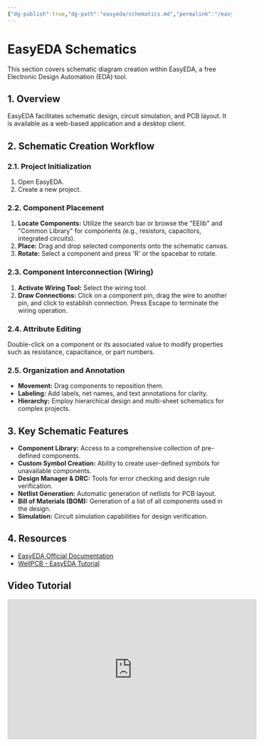 ```yaml
---
{"dg-publish":true,"dg-path":"easyeda/schematics.md","permalink":"/easyeda/schematics/"}
---
```


# EasyEDA Schematics

This section covers schematic diagram creation within EasyEDA, a free Electronic Design Automation (EDA) tool.

## 1. Overview

EasyEDA facilitates schematic design, circuit simulation, and PCB layout. It is available as a web-based application and a desktop client.

## 2. Schematic Creation Workflow

### 2.1. Project Initialization

1.  Open EasyEDA.
2.  Create a new project.

### 2.2. Component Placement

1.  **Locate Components:** Utilize the search bar or browse the "EElib" and "Common Library" for components (e.g., resistors, capacitors, integrated circuits).
2.  **Place:** Drag and drop selected components onto the schematic canvas.
3.  **Rotate:** Select a component and press 'R' or the spacebar to rotate.

### 2.3. Component Interconnection (Wiring)

1.  **Activate Wiring Tool:** Select the wiring tool.
2.  **Draw Connections:** Click on a component pin, drag the wire to another pin, and click to establish connection. Press Escape to terminate the wiring operation.

### 2.4. Attribute Editing

Double-click on a component or its associated value to modify properties such as resistance, capacitance, or part numbers.

### 2.5. Organization and Annotation

*   **Movement:** Drag components to reposition them.
*   **Labeling:** Add labels, net names, and text annotations for clarity.
*   **Hierarchy:** Employ hierarchical design and multi-sheet schematics for complex projects.

## 3. Key Schematic Features

*   **Component Library:** Access to a comprehensive collection of pre-defined components.
*   **Custom Symbol Creation:** Ability to create user-defined symbols for unavailable components.
*   **Design Manager & DRC:** Tools for error checking and design rule verification.
*   **Netlist Generation:** Automatic generation of netlists for PCB layout.
*   **Bill of Materials (BOM):** Generation of a list of all components used in the design.
*   **Simulation:** Circuit simulation capabilities for design verification.

## 4. Resources

*   [EasyEDA Official Documentation](https://docs.easyeda.com/en/Schematic/Schematic-Basics/index.html)
*   [WellPCB - EasyEDA Tutorial](https://www.wellpcb.com/easyeda-tutorial.html)

## Video Tutorial

<iframe width="560" height="315" src="https://www.youtube.com/embed/your_easyeda_schematics_video_id" frameborder="0" allow="accelerometer; autoplay; clipboard-write; encrypted-media; gyroscope; picture-in-picture" allowfullscreen></iframe>
